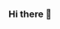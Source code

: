 ### Hi there 👋

<!--
**prabjyotchahal/prabjyotchahal** is a ✨ _special_ ✨ repository because its `README.md` (this file) appears on your GitHub profile.

Here are some ideas to get you started:

- 🔭 I’m currently working on Creating a Youtube Channel
- 🌱 I’m currently learning Information Technology at UTS Sydney
- 👯 I’m looking to collaborate on ...
- 🤔 I’m looking for help with Starting a Youtuber Channel
- 💬 Ask me about High School and Latest Tech Gadgets 
- 📫 How to reach me: LinkedIn
- 😄 Pronouns: ...
- ⚡ Fun fact: ...
-->
